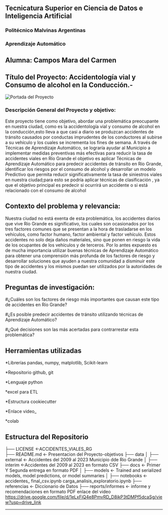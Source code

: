 ## Tecnicatura Superior en Ciencia de Datos e Inteligencia Artificial

### Politécnico Malvinas Argentinas

### Aprendizaje Automático

## Alumna: Campos Mara del Carmen

## Título del Proyecto: Accidentología vial y Consumo de alcohol en la Conducción.-

![Portada del Proyecto](https://github.com/mcampos1977/ACCIDENTES-VIALES-R.G-/blob/04a1f53f98115e91cd08ebb87e3200d4320b42aa/Screenshot_20250618_134502_Chrome.jpg)

### Descripción General del Proyecto y objetivo:

Este proyecto tiene como objetivo, abordar una problemática preocupante en nuestra ciudad, como es la accidentología vial y consumo de alcohol en la conducción,esto lleva a que casi a diario se produzcan accidentes de tránsito causados por conductas imprudentes de  los conductores al  subirse a su   vehículo y los cuales  se incrementa los fines de semana. A través de Técnicas de Aprendizaje Automático, se lograría ayudar al Municipio a implementar medidas preventivas más efectivas para reducir la tasa de accidentes viales en Río Grande el objetivo es aplicar Técnicas de Aprendizaje Automático para predecir accidentes de tránsito en Río Grande, identificar los riesgos por el consumo de alcohol y desarrollar un modelo Predictivo que permita reducir significativamente  la tasa de siniestros viales en nuestra ciudad;para esto se podría aplicar técnicas de clasificación , ya que el objetivo principal es predecir si ocurrirá un accidente  o si está relacionado con el consumo de alcohol 
       
## Contexto del problema y relevancia: 

Nuestra ciudad no está exenta de esta problemática, los accidentes diarios que vive Río Grande es significativo, los cuales son ocasionados por los tres factores comunes que se presentan a la hora de trasladarse en los vehículos, como factor humano, factor ambiental y factor vehículo. Estos accidentes no solo deja daños materiales, sino que ponen en riesgo la vida de los ocupantes de los vehículos y de terceros.
Por lo antes expuesto es de mucha importancia utilizar buenas técnicas de    Aprendizaje Automático para obtener una comprensión más profunda de los factores de riesgo y desarrollar soluciones que ayuden a nuestra comunidad  a disminuir este tipo de accidentes y los mismos puedan ser utilizados por la autoridades de nuestra ciudad. 

## Preguntas de investigación:

#¿Cuáles son los factores de riesgo más importantes que causan este  tipo  de accidentes en Río Grande?

#¿Es posible predecir accidentes de tránsito utilizando técnicas de Aprendizaje Automático?

#¿Qué decisiones son las más acertadas para contrarrestar esta problemática? 
       
## Herramientas utilizadas

*Librerías pandas, numpy, matplotlib, Scikit-learn

*Repositorio github, git

*Lenguaje python

*excel para ETL

*Estructura cookiecutter

*Enlace video_

*colab


## Estructura del Repositorio ##


├── LICENSE            <-ACCIDENTES_VIALES_RG        
├── README.md          <- Presentacion del Proyecto-objetivos
├── data
│   ├── external       <- Accidentes  del 2009 al 2023 Municipio dde Rio Grande 
│   ├── interim        <-Accidentes del 2009 al 2023 en formato CSV 
├── docs               <- Primer  Y Segunda entrega en formato PDF
│
├── models             <- Trained and serialized models, model predictions, or model summaries
│
├── notebooks          <- accidentes_ final_csv.ipynb carga_analisis_exploratorio.ipynb
├── referencias         <- Diccionario de Datos 
├── reports/informes    <- informe y recomendaciones en formato PDF  enlace del video https://drive.google.com/file/d/1eLxFiQ4e8PmvRD_D8ikP3tDMPf5dcaSg/view?usp=drive_link




--------

